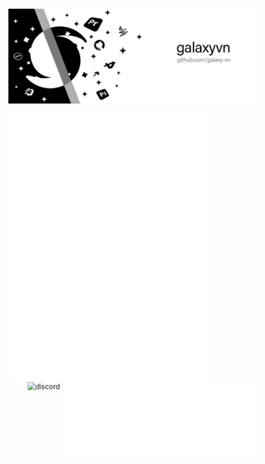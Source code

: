 ![Profile banner](background.jpg)

<img align="left" width="400" alt="🦑" src="metrics.classic.svg">
<img align="right" width="400" alt="🦑" src="metrics.personal.svg">
<img align="right"  alt="discord" src="https://discord.c99.nl/widget/theme-3/431425571570974720.png">
